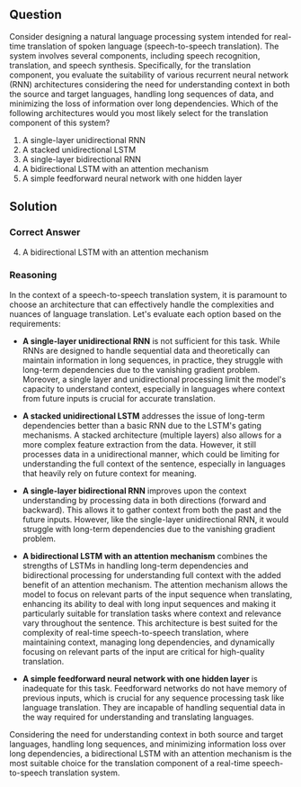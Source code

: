 ## Question

Consider designing a natural language processing system intended for real-time translation of spoken language (speech-to-speech translation). The system involves several components, including speech recognition, translation, and speech synthesis. Specifically, for the translation component, you evaluate the suitability of various recurrent neural network (RNN) architectures considering the need for understanding context in both the source and target languages, handling long sequences of data, and minimizing the loss of information over long dependencies. Which of the following architectures would you most likely select for the translation component of this system?

1. A single-layer unidirectional RNN
2. A stacked unidirectional LSTM
3. A single-layer bidirectional RNN
4. A bidirectional LSTM with an attention mechanism
5. A simple feedforward neural network with one hidden layer

## Solution

### Correct Answer

4. A bidirectional LSTM with an attention mechanism

### Reasoning

In the context of a speech-to-speech translation system, it is paramount to choose an architecture that can effectively handle the complexities and nuances of language translation. Let's evaluate each option based on the requirements:

- **A single-layer unidirectional RNN** is not sufficient for this task. While RNNs are designed to handle sequential data and theoretically can maintain information in long sequences, in practice, they struggle with long-term dependencies due to the vanishing gradient problem. Moreover, a single layer and unidirectional processing limit the model's capacity to understand context, especially in languages where context from future inputs is crucial for accurate translation.

- **A stacked unidirectional LSTM** addresses the issue of long-term dependencies better than a basic RNN due to the LSTM's gating mechanisms. A stacked architecture (multiple layers) also allows for a more complex feature extraction from the data. However, it still processes data in a unidirectional manner, which could be limiting for understanding the full context of the sentence, especially in languages that heavily rely on future context for meaning.

- **A single-layer bidirectional RNN** improves upon the context understanding by processing data in both directions (forward and backward). This allows it to gather context from both the past and the future inputs. However, like the single-layer unidirectional RNN, it would struggle with long-term dependencies due to the vanishing gradient problem.

- **A bidirectional LSTM with an attention mechanism** combines the strengths of LSTMs in handling long-term dependencies and bidirectional processing for understanding full context with the added benefit of an attention mechanism. The attention mechanism allows the model to focus on relevant parts of the input sequence when translating, enhancing its ability to deal with long input sequences and making it particularly suitable for translation tasks where context and relevance vary throughout the sentence. This architecture is best suited for the complexity of real-time speech-to-speech translation, where maintaining context, managing long dependencies, and dynamically focusing on relevant parts of the input are critical for high-quality translation.

- **A simple feedforward neural network with one hidden layer** is inadequate for this task. Feedforward networks do not have memory of previous inputs, which is crucial for any sequence processing task like language translation. They are incapable of handling sequential data in the way required for understanding and translating languages.

Considering the need for understanding context in both source and target languages, handling long sequences, and minimizing information loss over long dependencies, a bidirectional LSTM with an attention mechanism is the most suitable choice for the translation component of a real-time speech-to-speech translation system.
